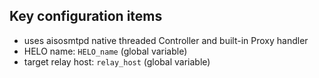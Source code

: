 ## Key configuration items

- uses aisosmtpd native threaded Controller and built-in Proxy handler
- HELO name: `HELO_name` (global variable)
- target relay host: `relay_host` (global variable)

